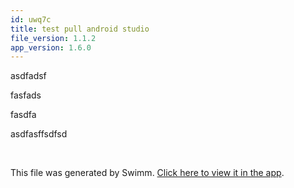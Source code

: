 ```yaml
---
id: uwq7c
title: test pull android studio
file_version: 1.1.2
app_version: 1.6.0
---
```


asdfadsf

fasfads

fasdfa

asdfasffsdfsd

<br/>

This file was generated by Swimm. [Click here to view it in the app](https://swimm-web-app.web.app/repos/Z2l0aHViJTNBJTNBc21hcnQtbWlycm9yJTNBJTNBSWRpdFllZ2VyU3dpbW0=/docs/uwq7c).
